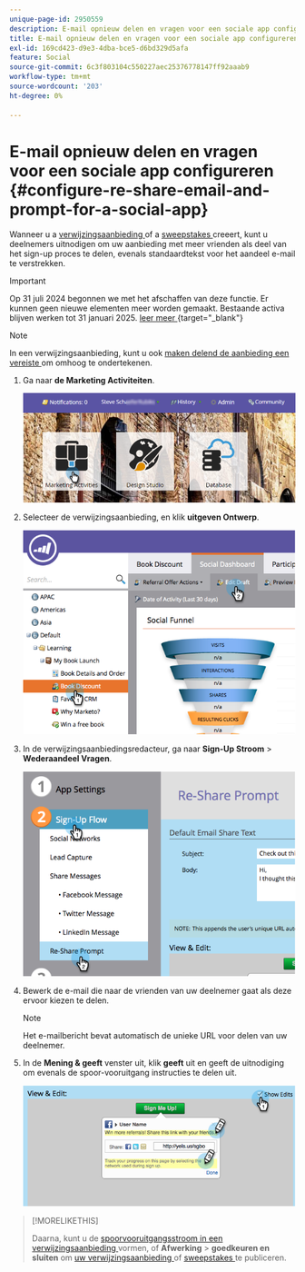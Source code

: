 ```yaml
---
unique-page-id: 2950559
description: E-mail opnieuw delen en vragen voor een sociale app configureren - Marketo Docs - Productdocumentatie
title: E-mail opnieuw delen en vragen voor een sociale app configureren
exl-id: 169cd423-d9e3-4dba-bce5-d6bd329d5afa
feature: Social
source-git-commit: 6c3f803104c550227aec25376778147ff92aaab9
workflow-type: tm+mt
source-wordcount: '203'
ht-degree: 0%

---
```


# E-mail opnieuw delen en vragen voor een sociale app configureren {#configure-re-share-email-and-prompt-for-a-social-app}

Wanneer u a [ verwijzingsaanbieding ](/help/marketo/product-docs/demand-generation/social/referral-offers/create-a-referral-offer.md) of a [ sweepstakes ](/help/marketo/product-docs/demand-generation/social/sweepstakes/create-sweepstakes.md) creeert, kunt u deelnemers uitnodigen om uw aanbieding met meer vrienden als deel van het sign-up proces te delen, evenals standaardtekst voor het aandeel e-mail te verstrekken.

>[!IMPORTANT]
>
>Op 31 juli 2024 begonnen we met het afschaffen van deze functie. Er kunnen geen nieuwe elementen meer worden gemaakt. Bestaande activa blijven werken tot 31 januari 2025. [ leer meer ](https://nation.marketo.com/t5/employee-blogs/marketo-engage-social-features-deprecation/ba-p/351977) {target="_blank"}

>[!NOTE]
>
>In een verwijzingsaanbieding, kunt u ook [ maken delend de aanbieding een vereiste ](/help/marketo/product-docs/demand-generation/social/social-functions/set-social-share-requirement.md) om omhoog te ondertekenen.

1. Ga naar **de Marketing Activiteiten**.

   ![](assets/login-marketing-activities-3.png)

1. Selecteer de verwijzingsaanbieding, en klik **uitgeven Ontwerp**.

   ![](assets/image2014-9-22-11-3a6-3a56.png)

1. In de verwijzingsaanbiedingsredacteur, ga naar **Sign-Up Stroom** > **Wederaandeel Vragen**.

   ![](assets/image2014-9-22-11-3a7-3a9.png)

1. Bewerk de e-mail die naar de vrienden van uw deelnemer gaat als deze ervoor kiezen te delen.

   >[!NOTE]
   >
   >Het e-mailbericht bevat automatisch de unieke URL voor delen van uw deelnemer.

1. In de **Mening &amp; geeft** venster uit, klik **geeft** uit en geeft de uitnodiging om evenals de spoor-vooruitgang instructies te delen uit.

   ![](assets/image2014-9-22-11-3a7-3a49.png)

>[!MORELIKETHIS]
>
>Daarna, kunt u de [ spoorvooruitgangsstroom in een verwijzingsaanbieding ](configure-track-progress-flow-for-a-referral-offer.md) vormen, of **Afwerking** > **goedkeuren en sluiten** om [ uw verwijzingsaanbieding ](/help/marketo/product-docs/demand-generation/social/referral-offers/publish-a-referral-offer.md) of [ sweepstakes ](/help/marketo/product-docs/demand-generation/social/sweepstakes/create-sweepstakes.md) te publiceren.
